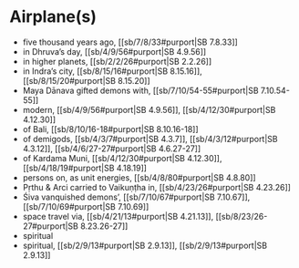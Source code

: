 # Airplane(s)

* five thousand years ago, [[sb/7/8/33#purport|SB 7.8.33]]
* in Dhruva’s day, [[sb/4/9/56#purport|SB 4.9.56]]
* in higher planets, [[sb/2/2/26#purport|SB 2.2.26]]
* in Indra’s city, [[sb/8/15/16#purport|SB 8.15.16]], [[sb/8/15/20#purport|SB 8.15.20]]
* Maya Dānava gifted demons with, [[sb/7/10/54-55#purport|SB 7.10.54-55]]
* modern, [[sb/4/9/56#purport|SB 4.9.56]], [[sb/4/12/30#purport|SB 4.12.30]]
* of Bali, [[sb/8/10/16-18#purport|SB 8.10.16-18]]
* of demigods, [[sb/4/3/7#purport|SB 4.3.7]], [[sb/4/3/12#purport|SB 4.3.12]], [[sb/4/6/27-27#purport|SB 4.6.27-27]]
* of Kardama Muni, [[sb/4/12/30#purport|SB 4.12.30]], [[sb/4/18/19#purport|SB 4.18.19]]
* persons on, as unit energies, [[sb/4/8/80#purport|SB 4.8.80]]
* Pṛthu & Arci carried to Vaikuṇṭha in, [[sb/4/23/26#purport|SB 4.23.26]]
* Śiva vanquished demons’, [[sb/7/10/67#purport|SB 7.10.67]], [[sb/7/10/69#purport|SB 7.10.69]]
* space travel via, [[sb/4/21/13#purport|SB 4.21.13]], [[sb/8/23/26-27#purport|SB 8.23.26-27]]
* spiritual 
* spiritual, [[sb/2/9/13#purport|SB 2.9.13]], [[sb/2/9/13#purport|SB 2.9.13]]
